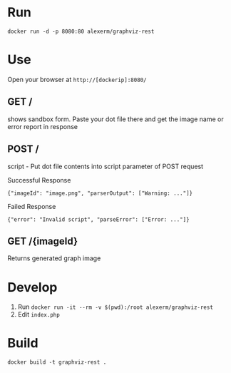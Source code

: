 # Run 

```
docker run -d -p 8080:80 alexerm/graphviz-rest
```

# Use

Open your browser at `http://[dockerip]:8080/`

## GET /
shows sandbox form. Paste your dot file there and get the image name or error report in response
## POST /
script - Put dot file contents into script parameter of POST request

Successful Response 
```
{"imageId": "image.png", "parserOutput": ["Warning: ..."]}
```

Failed Response 
```
{"error": "Invalid script", "parseError": ["Error: ..."]} 
```
## GET /{imageId}

Returns generated graph image

# Develop
1. Run `docker run -it --rm -v $(pwd):/root alexerm/graphviz-rest` 
2. Edit `index.php`

# Build 
```
docker build -t graphviz-rest .
```
